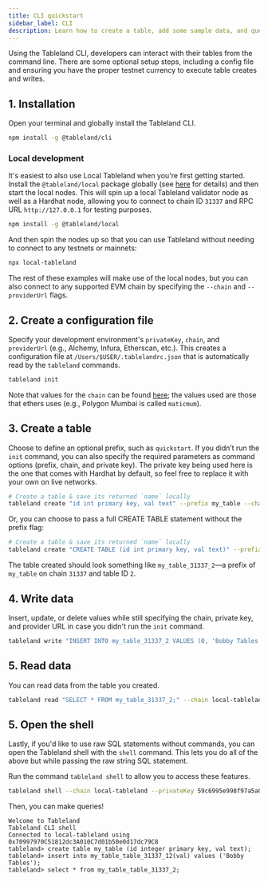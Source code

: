 ```yaml
---
title: CLI quickstart
sidebar_label: CLI
description: Learn how to create a table, add some sample data, and query the data using the CLI.
---
```


Using the Tableland CLI, developers can interact with their tables from the command line. There are some optional setup steps, including a config file and ensuring you have the proper testnet currency to execute table creates and writes.

## 1. Installation

Open your terminal and globally install the Tableland CLI.

```bash npm2yarn
npm install -g @tableland/cli
```

### Local development

It's easiest to also use Local Tableland when you're first getting started. Install the `@tableland/local` package globally (see [here](/local-tableland) for details) and then start the local nodes. This will spin up a local Tableland validator node as well as a Hardhat node, allowing you to connect to chain ID `31337` and RPC URL `http://127.0.0.1` for testing purposes.

```bash npm2yarn
npm install -g @tableland/local
```

And then spin the nodes up so that you can use Tableland without needing to connect to any testnets or mainnets:

```bash
npx local-tableland
```

The rest of these examples will make use of the local nodes, but you can also connect to any supported EVM chain by specifying the `--chain` and `--providerUrl` flags.

## 2. Create a configuration file

Specify your development environment's `privateKey`, `chain`, and `providerUrl` (e.g., Alchemy, Infura, Etherscan, etc.). This creates a configuration file at `/Users/$USER/.tablelandrc.json` that is automatically read by the `tableland` commands.

```bash
tableland init
```

Note that values for the `chain` can be found [here](/sdk/#chain-configuration); the values used are those that ethers uses (e.g., Polygon Mumbai is called `maticmum`).

## 3. Create a table

Choose to define an optional prefix, such as `quickstart`. If you didn’t run the `init` command, you can also specify the required parameters as command options (prefix, chain, and private key). The private key being used here is the one that comes with Hardhat by default, so feel free to replace it with your own on live networks.

```bash
# Create a table & save its returned `name` locally
tableland create "id int primary key, val text" --prefix my_table --chain local-tableland --privateKey 59c6995e998f97a5a0044966f0945389dc9e86dae88c7a8412f4603b6b78690d --providerUrl http://127.0.0.1:8545
```

Or, you can choose to pass a full CREATE TABLE statement without the prefix flag:

```bash
# Create a table & save its returned `name` locally
tableland create "CREATE TABLE (id int primary key, val text)" --prefix my_table --chain local-tableland --privateKey 59c6995e998f97a5a0044966f0945389dc9e86dae88c7a8412f4603b6b78690d --providerUrl http://127.0.0.1:8545
```

The table created should look something like `my_table_31337_2`—a prefix of `my_table` on chain `31337` and table ID `2`.

## 4. Write data

Insert, update, or delete values while still specifying the chain, private key, and provider URL in case you didn't run the `init` command.

```bash
tableland write "INSERT INTO my_table_31337_2 VALUES (0, 'Bobby Tables')" --prefix my_table --chain local-tableland --privateKey 59c6995e998f97a5a0044966f0945389dc9e86dae88c7a8412f4603b6b78690d --providerUrl http://127.0.0.1:8545
```

## 5. Read data

You can read data from the table you created.

```bash
tableland read "SELECT * FROM my_table_31337_2;" --chain local-tableland
```

## 5. Open the shell

Lastly, if you'd like to use raw SQL statements without commands, you can open the Tableland shell with the `shell` command. This lets you do all of the above but while passing the raw string SQL statement.

Run the command `tableland shell` to allow you to access these features.

```bash
tableland shell --chain local-tableland --privateKey 59c6995e998f97a5a0044966f0945389dc9e86dae88c7a8412f4603b6b78690d --providerUrl http://127.0.0.1:8545
```

Then, you can make queries!

```shell
Welcome to Tableland
Tableland CLI shell
Connected to local-tableland using 0x70997970C51812dc3A010C7d01b50e0d17dc79C8
tableland> create table my_table (id integer primary key, val text);
tableland> insert into my_table_table_31337_12(val) values ('Bobby Tables');
tableland> select * from my_table_table_31337_2;
```
